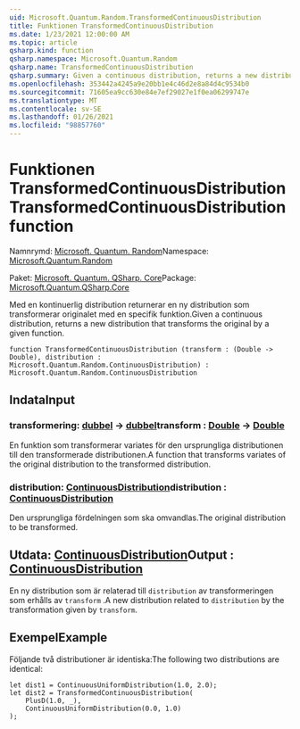```yaml
---
uid: Microsoft.Quantum.Random.TransformedContinuousDistribution
title: Funktionen TransformedContinuousDistribution
ms.date: 1/23/2021 12:00:00 AM
ms.topic: article
qsharp.kind: function
qsharp.namespace: Microsoft.Quantum.Random
qsharp.name: TransformedContinuousDistribution
qsharp.summary: Given a continuous distribution, returns a new distribution that transforms the original by a given function.
ms.openlocfilehash: 353442a4245a9e20bb1e4c46d2e8a84d4c9534b0
ms.sourcegitcommit: 71605ea9cc630e84e7ef29027e1f0ea06299747e
ms.translationtype: MT
ms.contentlocale: sv-SE
ms.lasthandoff: 01/26/2021
ms.locfileid: "98857760"
---
```

# <a name="transformedcontinuousdistribution-function"></a><span data-ttu-id="b95dd-102">Funktionen TransformedContinuousDistribution</span><span class="sxs-lookup"><span data-stu-id="b95dd-102">TransformedContinuousDistribution function</span></span>

<span data-ttu-id="b95dd-103">Namnrymd: [Microsoft. Quantum. Random](xref:Microsoft.Quantum.Random)</span><span class="sxs-lookup"><span data-stu-id="b95dd-103">Namespace: [Microsoft.Quantum.Random](xref:Microsoft.Quantum.Random)</span></span>

<span data-ttu-id="b95dd-104">Paket: [Microsoft. Quantum. QSharp. Core](https://nuget.org/packages/Microsoft.Quantum.QSharp.Core)</span><span class="sxs-lookup"><span data-stu-id="b95dd-104">Package: [Microsoft.Quantum.QSharp.Core](https://nuget.org/packages/Microsoft.Quantum.QSharp.Core)</span></span>


<span data-ttu-id="b95dd-105">Med en kontinuerlig distribution returnerar en ny distribution som transformerar originalet med en specifik funktion.</span><span class="sxs-lookup"><span data-stu-id="b95dd-105">Given a continuous distribution, returns a new distribution that transforms the original by a given function.</span></span>

```qsharp
function TransformedContinuousDistribution (transform : (Double -> Double), distribution : Microsoft.Quantum.Random.ContinuousDistribution) : Microsoft.Quantum.Random.ContinuousDistribution
```


## <a name="input"></a><span data-ttu-id="b95dd-106">Indata</span><span class="sxs-lookup"><span data-stu-id="b95dd-106">Input</span></span>

### <a name="transform--double---double"></a><span data-ttu-id="b95dd-107">transformering: [dubbel](xref:microsoft.quantum.lang-ref.double) -> [dubbel](xref:microsoft.quantum.lang-ref.double)</span><span class="sxs-lookup"><span data-stu-id="b95dd-107">transform : [Double](xref:microsoft.quantum.lang-ref.double) -> [Double](xref:microsoft.quantum.lang-ref.double)</span></span>

<span data-ttu-id="b95dd-108">En funktion som transformerar variates för den ursprungliga distributionen till den transformerade distributionen.</span><span class="sxs-lookup"><span data-stu-id="b95dd-108">A function that transforms variates of the original distribution to the transformed distribution.</span></span>


### <a name="distribution--continuousdistribution"></a><span data-ttu-id="b95dd-109">distribution: [ContinuousDistribution](xref:Microsoft.Quantum.Random.ContinuousDistribution)</span><span class="sxs-lookup"><span data-stu-id="b95dd-109">distribution : [ContinuousDistribution](xref:Microsoft.Quantum.Random.ContinuousDistribution)</span></span>

<span data-ttu-id="b95dd-110">Den ursprungliga fördelningen som ska omvandlas.</span><span class="sxs-lookup"><span data-stu-id="b95dd-110">The original distribution to be transformed.</span></span>



## <a name="output--continuousdistribution"></a><span data-ttu-id="b95dd-111">Utdata: [ContinuousDistribution](xref:Microsoft.Quantum.Random.ContinuousDistribution)</span><span class="sxs-lookup"><span data-stu-id="b95dd-111">Output : [ContinuousDistribution](xref:Microsoft.Quantum.Random.ContinuousDistribution)</span></span>

<span data-ttu-id="b95dd-112">En ny distribution som är relaterad till `distribution` av transformeringen som erhålls av `transform` .</span><span class="sxs-lookup"><span data-stu-id="b95dd-112">A new distribution related to `distribution` by the transformation given by `transform`.</span></span>

## <a name="example"></a><span data-ttu-id="b95dd-113">Exempel</span><span class="sxs-lookup"><span data-stu-id="b95dd-113">Example</span></span>

<span data-ttu-id="b95dd-114">Följande två distributioner är identiska:</span><span class="sxs-lookup"><span data-stu-id="b95dd-114">The following two distributions are identical:</span></span>

```qsharp
let dist1 = ContinuousUniformDistribution(1.0, 2.0);
let dist2 = TransformedContinuousDistribution(
    PlusD(1.0, _),
    ContinuousUniformDistribution(0.0, 1.0)
);
```